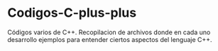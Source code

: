 # Codigos-C-plus-plus
Códigos varios de C++.
Recopilacion de archivos donde en cada uno desarrollo ejemplos para entender ciertos aspectos del lenguaje C++.
